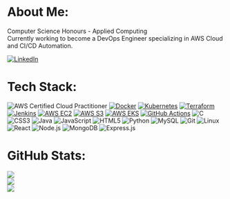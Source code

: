 # About Me:
Computer Science Honours - Applied Computing <br>
Currently working to become a DevOps Engineer specializing in AWS Cloud and CI/CD Automation.<br>

[![LinkedIn](https://img.shields.io/badge/LinkedIn-%230077B5.svg?style=for-the-badge&logo=linkedin&logoColor=white)](https://www.linkedin.com/in/mark-finerty-822066248/)

# Tech Stack:
![AWS Certified Cloud Practitioner](https://img.shields.io/badge/AWS%20Certified-Cloud%20Practitioner-FF9900?style=for-the-badge&logo=amazonaws&logoColor=white)
[![Docker](https://img.shields.io/badge/Docker-2496ED?style=for-the-badge&logo=docker&logoColor=white)](https://www.docker.com/)
[![Kubernetes](https://img.shields.io/badge/Kubernetes-326CE5?style=for-the-badge&logo=kubernetes&logoColor=white)](https://kubernetes.io/)
[![Terraform](https://img.shields.io/badge/Terraform-7B42BC?style=for-the-badge&logo=terraform&logoColor=white)](https://www.terraform.io/)
[![Jenkins](https://img.shields.io/badge/Jenkins-D24939?style=for-the-badge&logo=jenkins&logoColor=white)](https://www.jenkins.io/)
[![AWS EC2](https://img.shields.io/badge/AWS%20EC2-FF9900?style=for-the-badge&logo=amazonec2&logoColor=white)](https://aws.amazon.com/ec2/)
[![AWS S3](https://img.shields.io/badge/AWS%20S3-569A31?style=for-the-badge&logo=amazons3&logoColor=white)](https://aws.amazon.com/s3/)
[![AWS EKS](https://img.shields.io/badge/AWS%20EKS-FF9900?style=for-the-badge&logo=amazoneks&logoColor=white)](https://aws.amazon.com/eks/)
[![GitHub Actions](https://img.shields.io/badge/GitHub%20Actions-2088FF?style=for-the-badge&logo=githubactions&logoColor=white)](https://github.com/features/actions)
![C](https://img.shields.io/badge/C-%2300599C.svg?style=for-the-badge&logo=c&logoColor=white)
![CSS3](https://img.shields.io/badge/CSS3-%231572B6.svg?style=for-the-badge&logo=css3&logoColor=white)
![Java](https://img.shields.io/badge/Java-%23ED8B00.svg?style=for-the-badge&logo=openjdk&logoColor=white)
![JavaScript](https://img.shields.io/badge/JavaScript-%23323330.svg?style=for-the-badge&logo=javascript&logoColor=%23F7DF1E)
![HTML5](https://img.shields.io/badge/HTML5-%23E34F26.svg?style=for-the-badge&logo=html5&logoColor=white)
![Python](https://img.shields.io/badge/Python-3670A0?style=for-the-badge&logo=python&logoColor=ffdd54)
![MySQL](https://img.shields.io/badge/MySQL-%2300000f.svg?style=for-the-badge&logo=mysql&logoColor=white)
![Git](https://img.shields.io/badge/Git-fc6d26?style=for-the-badge&logo=git&logoColor=white)
![Linux](https://img.shields.io/badge/Linux-FCC624?style=for-the-badge&logo=linux&logoColor=black)
![React](https://img.shields.io/badge/React-%2320232a.svg?style=for-the-badge&logo=react&logoColor=%2361DAFB)
![Node.js](https://img.shields.io/badge/Node.js-6DA55F?style=for-the-badge&logo=node.js&logoColor=white)
![MongoDB](https://img.shields.io/badge/MongoDB-4DB33D?style=for-the-badge&logo=mongodb&logoColor=white)
![Express.js](https://img.shields.io/badge/Express.js-%23000000.svg?style=for-the-badge&logo=express&logoColor=white)

# GitHub Stats:
![](https://github-readme-stats.vercel.app/api?username=markfinerty&theme=dark&hide_border=false)<br/>
![](https://github-readme-streak-stats.herokuapp.com/?user=markfinerty&theme=dark&hide_border=false)<br/>
![](https://github-readme-stats.vercel.app/api/top-langs/?username=markfinerty&theme=dark&hide_border=false)
